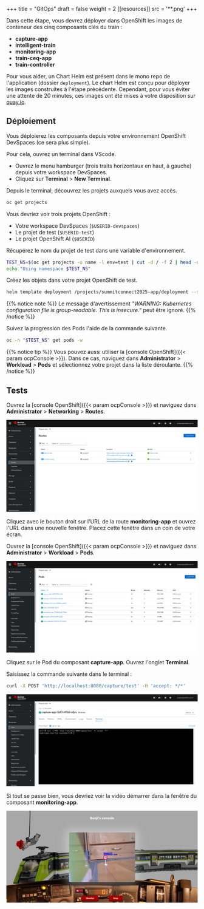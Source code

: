 +++
title = "GitOps"
draft = false
weight = 2
[[resources]]
  src = '**.png'
+++

Dans cette étape, vous devrez déployer dans OpenShift les images de conteneur des cinq composants clés du train :

- **capture-app**
- **intelligent-train**
- **monitoring-app**
- **train-ceq-app**
- **train-controller**

Pour vous aider, un Chart Helm est présent dans le mono repo de l'application (dossier `deployment`).
Le chart Helm est conçu pour déployer les images construites à l'étape précédente.
Cependant, pour vous éviter une attente de 20 minutes, ces images ont été mises à votre disposition sur [quay.io](https://quay.io/organization/riviera-dev-2024).

## Déploiement

Vous déploierez les composants depuis votre environnement OpenShift DevSpaces (ce sera plus simple).

Pour cela, ouvrez un terminal dans VScode.

- Ouvrez le menu hamburger (trois traits horizontaux en haut, à gauche) depuis votre workspace DevSpaces.
- Cliquez sur **Terminal** > **New Terminal**.

Depuis le terminal, découvrez les projets auxquels vous avez accès.

```sh
oc get projects
```

Vous devriez voir trois projets OpenShift :

- Votre workspace DevSpaces (`$USERID-devspaces`)
- Le projet de test (`$USERID-test`)
- Le projet OpenShift AI (`$USERID`)

Récupérez le nom du projet de test dans une variable d'environnement.

```sh
TEST_NS=$(oc get projects -o name -l env=test | cut -d / -f 2 | head -n 1)
echo "Using namespace $TEST_NS"
```

Créez les objets dans votre projet OpenShift de test.

```sh
helm template deployment /projects/summitconnect2025-app/deployment --set namespace="$TEST_NS" | oc apply -f -
```

{{% notice note %}}
Le message d'avertissement *"WARNING: Kubernetes configuration file is group-readable. This is insecure."* peut être ignoré.
{{% /notice %}}

Suivez la progression des Pods l'aide de la commande suivante.

```sh
oc -n "$TEST_NS" get pods -w
```

{{% notice tip %}}
Vous pouvez aussi utiliser la [console OpenShift]({{< param ocpConsole >}}).
Dans ce cas, naviguez dans **Administrator** > **Workload** > **Pods** et sélectionnez votre projet dans la liste déroulante.
{{% /notice %}}

## Tests

Ouvrez la [console OpenShift]({{< param ocpConsole >}}) et naviguez dans **Administrator** > **Networking** > **Routes**.

![](routes.png)

Cliquez avec le bouton droit sur l'URL de la route **monitoring-app** et ouvrez l'URL dans une nouvelle fenêtre.
Placez cette fenêtre dans un coin de votre écran.

Ouvrez la [console OpenShift]({{< param ocpConsole >}}) et naviguez dans **Administrator** > **Workload** > **Pods**.

![](pods.png)

Cliquez sur le Pod du composant **capture-app**.
Ouvrez l'onglet **Terminal**.

Saisissez la commande suivante dans le terminal :

```sh
curl -X POST 'http://localhost:8080/capture/test' -H 'accept: */*'
```

![](start-capture.png)

Si tout se passe bien, vous devriez voir la vidéo démarrer dans la fenêtre du composant **monitoring-app**.

![](monitoring-app.png)
